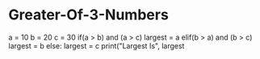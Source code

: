 # Greater-Of-3-Numbers
a = 10
b = 20
c = 30
if(a > b) and (a > c)
  largest = a
elif(b > a) and (b > c)
  largest = b
else: 
  largest = c
print("Largest Is", largest
